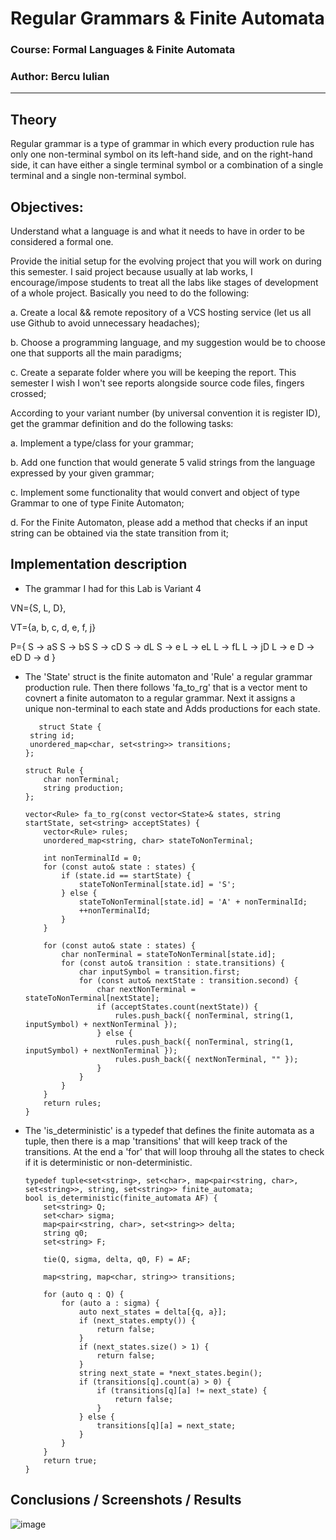 # Regular Grammars & Finite Automata

### Course: Formal Languages & Finite Automata
### Author: Bercu Iulian

----

## Theory
Regular grammar is a type of grammar in which every production rule has only one non-terminal symbol on its left-hand side, and on the right-hand side, it can have either a single terminal symbol or a combination of a single terminal and a single non-terminal symbol.


## Objectives:

Understand what a language is and what it needs to have in order to be considered a formal one.

Provide the initial setup for the evolving project that you will work on during this semester. I said project because usually at lab works, I encourage/impose students to treat all the labs like stages of development of a whole project. Basically you need to do the following:

a. Create a local && remote repository of a VCS hosting service (let us all use Github to avoid unnecessary headaches);

b. Choose a programming language, and my suggestion would be to choose one that supports all the main paradigms;

c. Create a separate folder where you will be keeping the report. This semester I wish I won't see reports alongside source code files, fingers crossed;

According to your variant number (by universal convention it is register ID), get the grammar definition and do the following tasks:

a. Implement a type/class for your grammar;

b. Add one function that would generate 5 valid strings from the language expressed by your given grammar;

c. Implement some functionality that would convert and object of type Grammar to one of type Finite Automaton;

d. For the Finite Automaton, please add a method that checks if an input string can be obtained via the state transition from it;
## Implementation description
* The grammar I had for this Lab is Variant 4

VN={S, L, D}, 

VT={a, b, c, d, e, f, j}

P={ 
    S → aS
    S → bS
    S → cD
    S → dL
    S → e
    L → eL
    L → fL
    L → jD
    L → e
    D → eD
    D → d
}

*  The 'State' struct is the finite automaton and 'Rule' a regular grammar production rule. Then there follows 'fa_to_rg' that is a vector ment to covnert a finite 
   automaton to a regular grammar. Next it assigns a unique non-terminal to each state and Adds productions for each state.
   ```
      struct State {
    string id;
    unordered_map<char, set<string>> transitions;
   };

   struct Rule {
       char nonTerminal;
       string production;
   };

   vector<Rule> fa_to_rg(const vector<State>& states, string startState, set<string> acceptStates) {
       vector<Rule> rules;
       unordered_map<string, char> stateToNonTerminal;

       int nonTerminalId = 0;
       for (const auto& state : states) {
           if (state.id == startState) {
               stateToNonTerminal[state.id] = 'S'; 
           } else {
               stateToNonTerminal[state.id] = 'A' + nonTerminalId;
               ++nonTerminalId;
           }
       }

       for (const auto& state : states) {
           char nonTerminal = stateToNonTerminal[state.id];
           for (const auto& transition : state.transitions) {
               char inputSymbol = transition.first;
               for (const auto& nextState : transition.second) {
                   char nextNonTerminal = stateToNonTerminal[nextState];
                   if (acceptStates.count(nextState)) {
                       rules.push_back({ nonTerminal, string(1, inputSymbol) + nextNonTerminal });
                   } else {
                       rules.push_back({ nonTerminal, string(1, inputSymbol) + nextNonTerminal });
                       rules.push_back({ nextNonTerminal, "" });
                   }
               }
           }
       }
       return rules;
   }
   ```


* The 'is_deterministic' is a typedef that defines the finite automata as a tuple, then there is a map 'transitions' that will keep track of the transitions.
   At the end a 'for' that will loop throuhg all the states to check if it is deterministic or non-deterministic.

   ```
   typedef tuple<set<string>, set<char>, map<pair<string, char>, set<string>>, string, set<string>> finite_automata;
   bool is_deterministic(finite_automata AF) {
       set<string> Q;
       set<char> sigma;
       map<pair<string, char>, set<string>> delta;
       string q0;
       set<string> F;

       tie(Q, sigma, delta, q0, F) = AF;

       map<string, map<char, string>> transitions; 
       
       for (auto q : Q) {
           for (auto a : sigma) {
               auto next_states = delta[{q, a}];
               if (next_states.empty()) {
                   return false;
               }
               if (next_states.size() > 1) {
                   return false;
               }
               string next_state = *next_states.begin();
               if (transitions[q].count(a) > 0) {
                   if (transitions[q][a] != next_state) {
                       return false;
                   }
               } else {
                   transitions[q][a] = next_state;
               }
           }
       }
       return true;
   }
   ```
## Conclusions / Screenshots / Results

![image](https://user-images.githubusercontent.com/113422203/228363573-1d8ad6f0-df80-48e8-a3d7-19997e685742.png)
